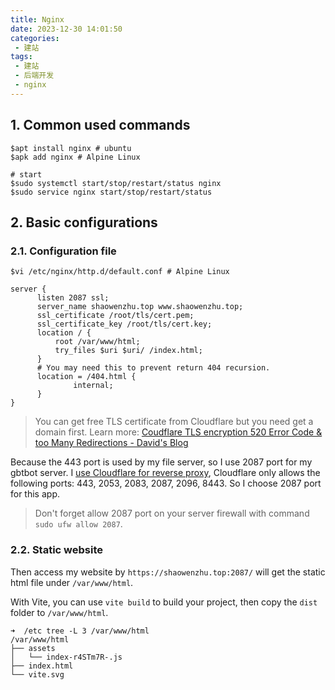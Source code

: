```yaml
---
title: Nginx
date: 2023-12-30 14:01:50
categories:
 - 建站
tags:
 - 建站
 - 后端开发
 - nginx
---
```


## 1. Common used commands

```shell
$apt install nginx # ubuntu
$apk add nginx # Alpine Linux

# start
$sudo systemctl start/stop/restart/status nginx
$sudo service nginx start/stop/restart/status
```

## 2. Basic configurations

### 2.1. Configuration file

```shell
$vi /etc/nginx/http.d/default.conf # Alpine Linux

server {
      listen 2087 ssl;
      server_name shaowenzhu.top www.shaowenzhu.top;
      ssl_certificate /root/tls/cert.pem;
      ssl_certificate_key /root/tls/cert.key;
      location / {
          root /var/www/html;
          try_files $uri $uri/ /index.html;
      }
      # You may need this to prevent return 404 recursion.
      location = /404.html {
              internal;
      }
}
```

> You can get free TLS certificate from Cloudflare but you need get a domain first. Learn more: [Coudflare TLS encryption 520 Error Code & too Many Redirections - David's Blog](https://davidzhu.xyz/post/build-website/008-enable-cloudflare-reverse-proxy/)

Because the 443 port is used by my file server, so I use 2087 port for my gbtbot server. I [use Cloudflare for reverse proxy](https://davidzhu.xyz/post/build-website/008-enable-cloudflare-reverse-proxy/), Cloudflare only allows the following ports: 443, 2053, 2083, 2087, 2096, 8443. So I choose 2087 port for this app. 

> Don't forget allow 2087 port on your server firewall with command `sudo ufw allow 2087`.

### 2.2. Static website

Then access my website by `https://shaowenzhu.top:2087/` will get the static html file under `/var/www/html`. 

With Vite, you can use `vite build` to build your project, then copy the `dist` folder to `/var/www/html`. 

```shell
➜  /etc tree -L 3 /var/www/html
/var/www/html
├── assets
│   └── index-r4STm7R-.js
├── index.html
└── vite.svg
```
